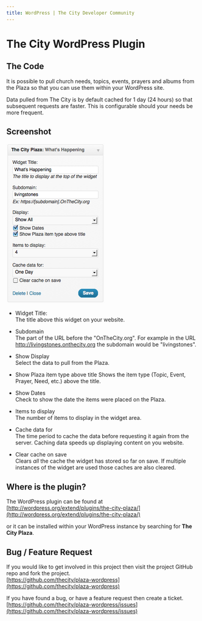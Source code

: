 ```yaml
---
title: WordPress | The City Developer Community
---
```


# The City WordPress Plugin


## The Code

It is possible to pull church needs, topics, events, prayers and albums from the Plaza so that you can use them within your WordPress site.

Data pulled from The City is by default cached for 1 day (24 hours) so that subsequent requests are faster. This is configurable should your needs be more frequent.



## Screenshot

![Screenshot](/images/plaza-wordpress/widget.png) 


* Widget Title:  
The title above this widget on your website.

* Subdomain  
The part of the URL before the "OnTheCity.org".  For example in the URL http://livingstones.onthecity.org the subdomain would be "livingstones".

* Show Display  
Select the data to pull from the Plaza.

* Show Plaza item type above title 
Shows the item type (Topic, Event, Prayer, Need, etc.) above the title.

* Show Dates  
Check to show the date the items were placed on the Plaza.

* Items to display    
The number of items to display in the widget area.

* Cache data for  
The time period to cache the data before requesting it again from the server.  Caching data speeds up displaying content on you website.

* Clear cache on save  
Clears *all* the cache the widget has stored so far on save.  If multiple instances of the widget are used those caches are also cleared.


## Where is the plugin?

The WordPress plugin can be found at  
[http://wordpress.org/extend/plugins/the-city-plaza/](http://wordpress.org/extend/plugins/the-city-plaza/) 

or it can be installed within your WordPress instance by searching for **The City Plaza**.



## Bug / Feature Request

If you would like to get involved in this project then visit the project GitHub repo and fork the project.  
[https://github.com/thecity/plaza-wordpress](https://github.com/thecity/plaza-wordpress) 


If you have found a bug, or have a feature request then create a ticket.  
[https://github.com/thecity/plaza-wordpress/issues](https://github.com/thecity/plaza-wordpress/issues)
